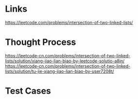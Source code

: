 # Links
https://leetcode.com/problems/intersection-of-two-linked-lists/

# Thought Process
https://leetcode-cn.com/problems/intersection-of-two-linked-lists/solution/xiang-jiao-lian-biao-by-leetcode-solutio-a8jn/
https://leetcode-cn.com/problems/intersection-of-two-linked-lists/solution/tu-jie-xiang-jiao-lian-biao-by-user7208t/

# Test Cases

